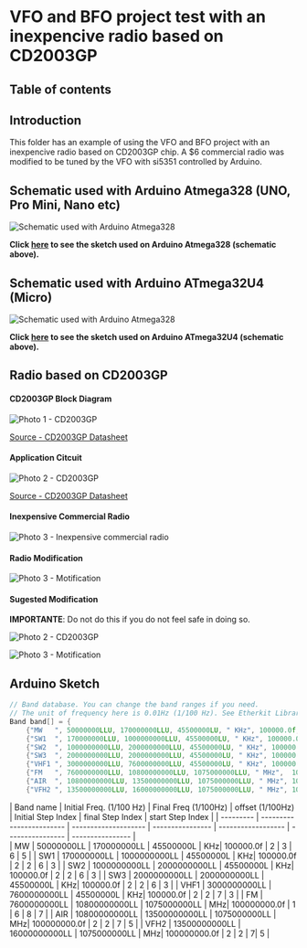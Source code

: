 # VFO and BFO project test with an inexpencive radio based on CD2003GP 

## Table of contents




## Introduction

This folder has an example of using the VFO and BFO project with an inexpencive radio based on CD2003GP chip. A $6 commercial radio was modified to be tuned by the VFO with si5351 controlled by Arduino. 


## Schematic used with Arduino Atmega328 (UNO, Pro Mini, Nano etc)

![Schematic used with Arduino Atmega328](https://github.com/pu2clr/VFO_BFO_OLED_ARDUINO/blob/master/Experiments/VFO_RADIO_CD2003GP/schematic/vfobfo_ir_schematic_atemega328.png)

__Click [here](https://github.com/pu2clr/VFO_BFO_OLED_ARDUINO/blob/master/Experiments/VFO_RADIO_CD2003GP/source/si5351_vfoCD2003GP_atmega328/si5351_vfoCD2003GP_atmega328.ino) to see the sketch used on Arduino Atmega328 (schematic above).__



## Schematic used with Arduino ATmega32U4 (Micro)

![Schematic used with Arduino Atmega328](https://github.com/pu2clr/VFO_BFO_OLED_ARDUINO/blob/master/Experiments/VFO_RADIO_CD2003GP/schematic/bfo_schematic.png)

__Click [here](https://github.com/pu2clr/VFO_BFO_OLED_ARDUINO/blob/master/Experiments/VFO_RADIO_CD2003GP/source/si5351_vfoCD2003GP/si5351_vfoCD2003GP.ino) to see the sketch used on Arduino ATmega32U4 (schematic above).__



## Radio based on CD2003GP

#### CD2003GP Block Diagram

![Photo 1 - CD2003GP](https://github.com/pu2clr/VFO_BFO_OLED_ARDUINO/blob/master/Experiments/VFO_RADIO_CD2003GP/images/CD2003GP_block_diagram_01.png)

[Source - CD2003GP Datasheet](http://www.datasheetcafe.com/cd2003gp-datasheet-pdf/)

#### Application Citcuit

![Photo 2 - CD2003GP](https://github.com/pu2clr/VFO_BFO_OLED_ARDUINO/blob/master/Experiments/VFO_RADIO_CD2003GP/images/CD2003GP_application_circuit.png)

[Source - CD2003GP Datasheet](http://www.datasheetcafe.com/cd2003gp-datasheet-pdf/)


#### Inexpensive Commercial Radio
![Photo 3 - Inexpensive commercial radio](https://github.com/pu2clr/VFO_BFO_OLED_ARDUINO/blob/master/Experiments/VFO_RADIO_CD2003GP/images/inexpensive_receiver_01.jpg)



#### Radio Modification



![Photo 3 - Motification ](https://github.com/pu2clr/VFO_BFO_OLED_ARDUINO/blob/master/Experiments/VFO_RADIO_CD2003GP/images/inexpensive_receiver_02.jpg)



#### Sugested Modification

__IMPORTANTE__: Do not do this if you do not feel safe in doing so.

![Photo 2 - CD2003GP](https://github.com/pu2clr/VFO_BFO_OLED_ARDUINO/blob/master/Experiments/VFO_RADIO_CD2003GP/images/CD2003GP_application_circuit_modification.png)


![Photo 3 - Motification ](https://github.com/pu2clr/VFO_BFO_OLED_ARDUINO/blob/master/Experiments/VFO_RADIO_CD2003GP/images/inexpensive_receiver_03.jpg)




## Arduino Sketch 



```cpp
// Band database. You can change the band ranges if you need.
// The unit of frequency here is 0.01Hz (1/100 Hz). See Etherkit Library at https://github.com/etherkit/Si5351Arduino
Band band[] = {
    {"MW   ", 50000000LLU, 170000000LLU, 45500000LU, " KHz", 100000.0f, 2, 3, 6, 5},
    {"SW1  ", 170000000LLU, 1000000000LLU, 45500000LU, " KHz", 100000.0f, 2, 2, 6, 3},
    {"SW2  ", 1000000000LLU, 2000000000LLU, 45500000LU, " KHz", 100000.0f, 2, 2, 6, 3},
    {"SW3  ", 2000000000LLU, 2000000000LLU, 45500000LU, " KHz", 100000.0f, 2, 2, 6, 3},
    {"VHF1 ", 3000000000LLU, 7600000000LLU, 45500000LU, " KHz", 100000.0f, 2, 2, 7, 3},
    {"FM   ", 7600000000LLU, 10800000000LLU, 1075000000LLU, " MHz",  100000000.0f, 1, 6, 8, 7},
    {"AIR  ", 10800000000LLU, 13500000000LLU, 1075000000LLU, " MHz", 100000000.0f, 2, 2, 7, 5},
    {"VFH2 ", 13500000000LLU, 16000000000LLU, 1075000000LLU, " MHz", 100000000.0f, 2, 2, 7, 5}};
```


   | Band name | Initial Freq. (1/100 Hz) | Final Freq (1/100Hz) | offset (1/100Hz) | Initial Step Index | final Step Index | start Step Index | 
    | --------- | ------------------------ | -------------------- | ---------------- | ------------------ | ---------------- | ---------------- |  
    | MW   | 50000000LL | 170000000LL | 45500000L |  KHz| 100000.0f | 2 | 3 | 6 | 5 |
    | SW1  | 170000000LL | 1000000000LL | 45500000L  | KHz| 100000.0f | 2 | 2 | 6 | 3 |
    | SW2  | 1000000000LL | 2000000000LL | 45500000L  | KHz| 100000.0f | 2 | 2 | 6 | 3 |
    | SW3  | 2000000000LL | 2000000000LL | 45500000L  | KHz| 100000.0f | 2 | 2 | 6 | 3 |
    | VHF1 | 3000000000LL | 7600000000LL | 45500000L  | KHz| 100000.0f | 2 | 2 | 7 | 3 |
    | FM   | 7600000000LL | 10800000000LL | 1075000000LL  | MHz|  100000000.0f | 1 | 6 | 8 | 7 |
    | AIR  | 10800000000LL | 13500000000LL | 1075000000LL  | MHz| 100000000.0f | 2 | 2 | 7 | 5 |
    | VFH2 | 13500000000LL | 16000000000LL | 1075000000LL  | MHz| 100000000.0f | 2 | 2 | 7| 5 |



